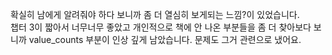 확실히 남에게 알려줘야 하다 보니까 좀 더 열심히 보게되는 느낌?이 있었습니다.   
챕터 3이 짧아서 너무너무 좋았고 개인적으로 책에 안 나온 부분들을 좀 더 찾아보다 보니까 value_counts 부분이 인상 깊게 남았습니다. 문제도 그거 관련으로 냈어요.
